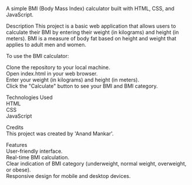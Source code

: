 A simple BMI (Body Mass Index) calculator built with HTML, CSS, and JavaScript.

Description
This project is a basic web application that allows users to calculate their BMI by entering their weight (in kilograms) and height (in meters). BMI is a measure of body fat based on height and weight that applies to adult men and women.

To use the BMI calculator:

Clone the repository to your local machine.<br>
Open index.html in your web browser.<br>
Enter your weight (in kilograms) and height (in meters).<br>
Click the "Calculate" button to see your BMI and BMI category.<br>

Technologies Used<br>
HTML<br>
CSS<br>
JavaScript<br>

Credits<br>
This project was created by 'Anand Mankar'.<br>

Features<br>
User-friendly interface.<br>
Real-time BMI calculation.<br>
Clear indication of BMI category (underweight, normal weight, overweight, or obese).<br>
Responsive design for mobile and desktop devices.<br>
